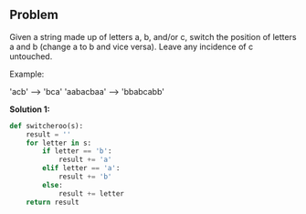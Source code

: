 ## Problem

Given a string made up of letters a, b, and/or c, switch the position of letters a and b (change a to b and vice versa). Leave any incidence of c untouched.

Example:

'acb' --> 'bca'
'aabacbaa' --> 'bbabcabb'

**Solution 1:**

```python
def switcheroo(s):
    result = ''
    for letter in s:
        if letter == 'b':
            result += 'a'
        elif letter == 'a':
            result += 'b'
        else:
            result += letter
    return result
```

